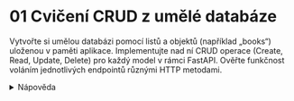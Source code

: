 <!-- markdownlint-disable MD033 -->

# 01 Cvičení CRUD z umělé databáze

Vytvořte si umělou databázi pomocí listů a objektů (například „books“) uloženou v paměti aplikace. Implementujte nad ní CRUD operace (Create, Read, Update, Delete) pro každý model v rámci FastAPI. Ověřte funkčnost voláním jednotlivých endpointů různými HTTP metodami.

<details>
    <summary>Nápověda</summary>

```python

data = [
    {
        
    }

]


@app.get("/data")
def get_all_data()->list[dict]:
    ...

@app.post("/data")
def create_data()-> ? :
    return data

@app.get("/data/{data_id}")
def get_data(...)->dict:
    ...


@app.put("/data/{data_id}")
def update_data(...)->dict:
    ...


@app.delete("/data/{data_id}")
def delete_data(...)->None:
    ...




```

</details>

